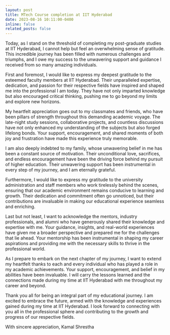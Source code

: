 ```yaml
---
layout: post
title: MTech Course completion at IIT Hyderabad
date: 2023-08-16 10:11:00-0400
inline: false
related_posts: false
---
```



<p>
Today, as I stand on the threshold of completing my post-graduate studies at IIT Hyderabad, I cannot help but feel an overwhelming sense of gratitude. This incredible journey has been filled with numerous challenges and triumphs, and I owe my success to the unwavering support and guidance I received from so many amazing individuals.

First and foremost, I would like to express my deepest gratitude to the esteemed faculty members at IIT Hyderabad. Their unparalleled expertise, dedication, and passion for their respective fields have inspired and shaped me into the professional I am today. They have not only imparted knowledge but also encouraged critical thinking, pushing me to go beyond my limits and explore new horizons.

My heartfelt appreciation goes out to my classmates and friends, who have been pillars of strength throughout this demanding academic voyage. The late-night study sessions, collaborative projects, and countless discussions have not only enhanced my understanding of the subjects but also forged lifelong bonds. Your support, encouragement, and shared moments of both joy and frustration have made this experience truly memorable.

I am also deeply indebted to my family, whose unwavering belief in me has been a constant source of motivation. Their unconditional love, sacrifices, and endless encouragement have been the driving force behind my pursuit of higher education. Their unwavering support has been instrumental in every step of my journey, and I am eternally grateful.

Furthermore, I would like to express my gratitude to the university administration and staff members who work tirelessly behind the scenes, ensuring that our academic environment remains conducive to learning and growth. Their dedication and commitment often go unnoticed, but their contributions are invaluable in making our educational experience seamless and enriching.

Last but not least, I want to acknowledge the mentors, industry professionals, and alumni who have generously shared their knowledge and expertise with me. Your guidance, insights, and real-world experiences have given me a broader perspective and prepared me for the challenges that lie ahead. Your mentorship has been instrumental in shaping my career aspirations and providing me with the necessary skills to thrive in the professional world.

As I prepare to embark on the next chapter of my journey, I want to extend my heartfelt thanks to each and every individual who has played a role in my academic achievements. Your support, encouragement, and belief in my abilities have been invaluable. I will carry the lessons learned and the connections made during my time at IIT Hyderabad with me throughout my career and beyond.

Thank you all for being an integral part of my educational journey. I am excited to embrace the future, armed with the knowledge and experiences gained during my time at IIT Hyderabad. I look forward to connecting with you all in the professional sphere and contributing to the growth and progress of our respective fields.


With sincere appreciation,
Kamal Shrestha

</p>